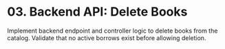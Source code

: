 # 03. Backend API: Delete Books

Implement backend endpoint and controller logic to delete books from the catalog. Validate that no active borrows exist before allowing deletion.